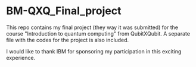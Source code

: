 # BM-QXQ_Final_project

This repo contains my final project (they way it was submitted) for the course "Introduction to quantum computing" from QubitXQubit. A separate file with the codes for the project is also included.

I would like to thank IBM for sponsoring my participation in this exciting experience.
